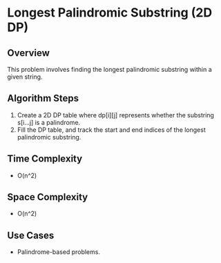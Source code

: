 # Longest Palindromic Substring (2D DP)

## Overview
This problem involves finding the longest palindromic substring within a given string.

## Algorithm Steps
1. Create a 2D DP table where dp[i][j] represents whether the substring s[i...j] is a palindrome.
2. Fill the DP table, and track the start and end indices of the longest palindromic substring.

## Time Complexity
- O(n^2)

## Space Complexity
- O(n^2)

## Use Cases
- Palindrome-based problems.

